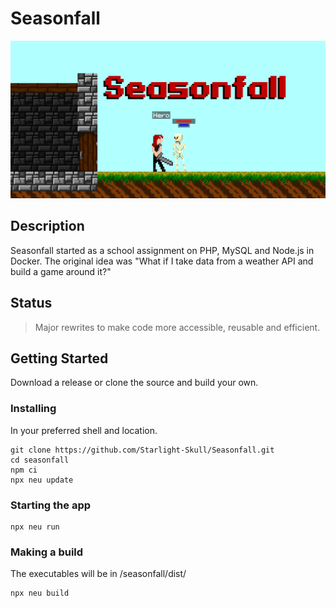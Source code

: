# Seasonfall

![banner](https://github.com/Starlight-Skull/Seasonfall/blob/ca3f0d77167a61dfa9739d97f201b91960388c0f/Misc/Banner.png?raw=true)

## Description

Seasonfall started as a school assignment on PHP, MySQL and Node.js in Docker.
The original idea was "What if I take data from a weather API and build a game around it?"

## Status

> Major rewrites to make code more accessible, reusable and efficient.

## Getting Started

Download a release or clone the source and build your own.

### Installing

In your preferred shell and location.

```shell
git clone https://github.com/Starlight-Skull/Seasonfall.git
cd seasonfall
npm ci
npx neu update
```

### Starting the app

```shell
npx neu run
```

### Making a build

The executables will be in /seasonfall/dist/

```shell
npx neu build
```